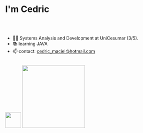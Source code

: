 <h1>I'm Cedric</h1> 
<br>
<br>

- 👨‍💻 Systems Analysis and Development at UniCesumar (3/5).
- 📚 learning JAVA
- 📫 contact: cedric_maciel@hotmail.com

<br>
<a href="https://www.linkedin.com/in/cedric-maciel-2a5aa01b5/" target="_blank"><img src="https://img.freepik.com/fotos-premium/logotipo-quadrado-do-linkedin-isolado-em-fundo-branco_469489-1030.jpg" target="_blank" width="50"></a>

<img src ="https://roadiecrew.com/wp-content/uploads/Iron-Maiden-5-e1626703336936.jpg" width="200">
